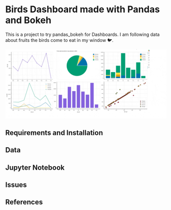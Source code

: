 # Birds Dashboard made with Pandas and Bokeh
This is a project to try pandas_bokeh for Dashboards.
I am following data about fruits the birds come to eat in my window 🐦.

![Dashboard](dashboard.gif)


## Requirements and Installation

## Data

## Jupyter Notebook

## Issues

## References

